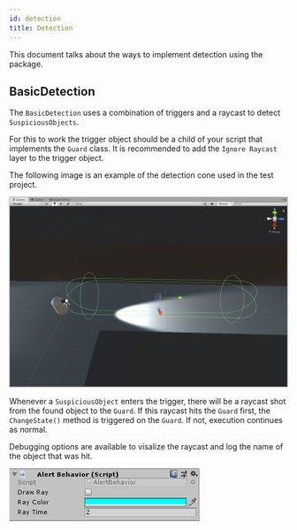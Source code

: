 ```yaml
---
id: detection
title: Detection
---
```


This document talks about the ways to implement detection using the package.

## BasicDetection

The `BasicDetection` uses a combination of triggers and a raycast to detect
`SuspiciousObjects`.

For this to work the trigger object should be a child of your script that implements
the `Guard` class. It is recommended to add the `Ignore Raycast` layer to the trigger object.

The following image is an example of the detection cone used in the test project.

![Guard detection cone](assets/detectiontrigger.png)

Whenever a `SuspiciousObject` enters the trigger, there will be a raycast shot
from the found object to the `Guard`. If this raycast hits the `Guard` first,
the `ChangeState()` method is triggered on the `Guard`. If not, execution
continues as normal.

Debugging options are available to visalize the raycast and log the name of the
object that was hit.

![Unity Editor element](assets/alertbehavior.png)